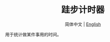 # <h1 align="center">跬步计时器</h1>

<div align="center">

简体中文 | [English](./README.en.md)

</div>

用于统计做某件事用的时间。
